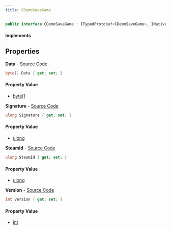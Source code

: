 ```yaml
---
title: CDemoSaveGame
---
```


```csharp
public interface CDemoSaveGame : ITypedProtobuf<CDemoSaveGame>, INativeHandle
```

#### Implements

## Properties

**Data** - [Source Code](https://github.com/swiftly-solution/swiftlys2/blob/master/managed/src/SwiftlyS2.Generated/Protobufs/Interfaces/CDemoSaveGame.cs#L13)

```csharp
byte[] Data { get; set; }
```

#### Property Value

- [byte](https://learn.microsoft.com/dotnet/api/system.byte)[]

**Signature** - [Source Code](https://github.com/swiftly-solution/swiftlys2/blob/master/managed/src/SwiftlyS2.Generated/Protobufs/Interfaces/CDemoSaveGame.cs#L19)

```csharp
ulong Signature { get; set; }
```

#### Property Value

- [ulong](https://learn.microsoft.com/dotnet/api/system.uint64)

**SteamId** - [Source Code](https://github.com/swiftly-solution/swiftlys2/blob/master/managed/src/SwiftlyS2.Generated/Protobufs/Interfaces/CDemoSaveGame.cs#L16)

```csharp
ulong SteamId { get; set; }
```

#### Property Value

- [ulong](https://learn.microsoft.com/dotnet/api/system.uint64)

**Version** - [Source Code](https://github.com/swiftly-solution/swiftlys2/blob/master/managed/src/SwiftlyS2.Generated/Protobufs/Interfaces/CDemoSaveGame.cs#L22)

```csharp
int Version { get; set; }
```

#### Property Value

- [int](https://learn.microsoft.com/dotnet/api/system.int32)

